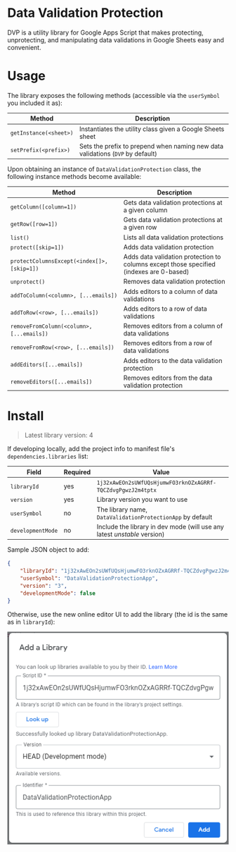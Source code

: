 # Data Validation Protection

DVP is a utility library for Google Apps Script that makes protecting, unprotecting, and manipulating data validations in Google Sheets easy and convenient.

# Usage

The library exposes the following methods (accessible via the `userSymbol` you included it as):

| Method                 | Description                                                                    |
| ---------------------- | ------------------------------------------------------------------------------ |
| `getInstance(<sheet>)` | Instantiates the utility class given a Google Sheets sheet                     |
| `setPrefix(<prefix>)`  | Sets the prefix to prepend when naming new data validations (`DVP` by default) |

Upon obtaining an instance of `DataValidationProtection` class, the following instance methods become available:

| Method                                      | Description                                                                             |
| ------------------------------------------- | --------------------------------------------------------------------------------------- |
| `getColumn([column=1])`                     | Gets data validation protections at a given column                                      |
| `getRow([row=1])`                           | Gets data validation protections at a given row                                         |
| `list()`                                    | Lists all data validation protections                                                   |
| `protect([skip=1])`                         | Adds data validation protection                                                         |
| `protectColumnsExcept(<index[]>, [skip=1])` | Adds data validation protection to columns except those specified (indexes are 0-based) |
| `unprotect()`                               | Removes data validation protection                                                      |
| `addToColumn(<column>, [...emails])`        | Adds editors to a column of data validations                                            |
| `addToRow(<row>, [...emails])`              | Adds editors to a row of data validations                                               |
| `removeFromColumn(<column>, [...emails])`   | Removes editors from a column of data validations                                       |
| `removeFromRow(<row>, [...emails])`         | Removes editors from a row of data validations                                          |
| `addEditors([...emails])`                   | Adds editors to the data validation protection                                          |
| `removeEditors([...emails])`                | Removes editors from the data validation protection                                     |

# Install

> Latest library version: 4

If developing locally, add the project info to manifest file's `dependencies.libraries` list:

| Field             | Required | Value                                                                    |
| ----------------- | -------- | ------------------------------------------------------------------------ |
| `libraryId`       | yes      | `1j32xAwEOn2sUWfUQsHjumwFO3rknOZxAGRRf-TQCZdvgPgwzJ2m4tptx`              |
| `version`         | yes      | Library version you want to use                                          |
| `userSymbol`      | no       | The library name, `DataValidationProtectionApp` by default               |
| `developmentMode` | no       | Include the library in dev mode (will use any latest _unstable_ version) |

Sample JSON object to add:

```json
{
    "libraryId": "1j32xAwEOn2sUWfUQsHjumwFO3rknOZxAGRRf-TQCZdvgPgwzJ2m4tptx",
    "userSymbol": "DataValidationProtectionApp",
    "version": "3",
    "developmentMode": false
}
```

Otherwise, use the new online editor UI to add the library (the id is the same as in `libraryId`):

![adding library via the online editor](./assets/library.png)
